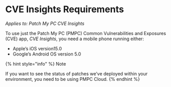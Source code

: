 # CVE Insights Requirements

_Applies to: Patch My PC CVE Insights_

To use just the Patch My PC (PMPC) Common Vulnerabilities and Exposures (CVE) app, _CVE Insights_, you need a mobile phone running either:

* Apple’s iOS version15.0
* Google’s Android OS version 5.0

{% hint style="info" %}
Note

If you want to see the status of patches we’ve deployed within your environment, you need to be using PMPC Cloud.
{% endhint %}